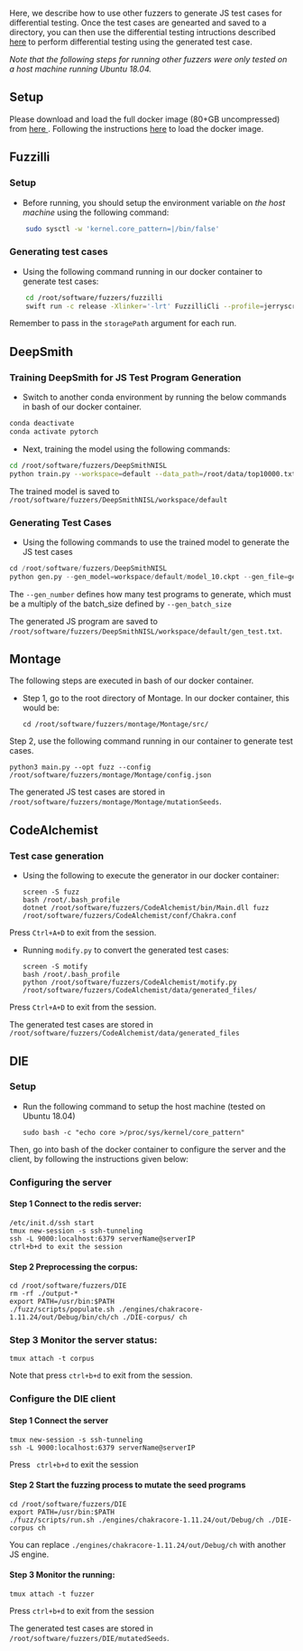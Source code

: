 Here, we describe how to use other fuzzers to generate JS test cases for differential testing. Once the test cases are genearted and saved to a directory, you can then use the differential testing intructions described [here](./README.md#dftest) to perform differential testing using the generated test case. 

*Note that the following steps for running other fuzzers were only tested on a host machine running Ubuntu 18.04.*

## Setup
Please download and load the full docker image (80+GB uncompressed) from [here ](https://drive.google.com/drive/folders/1JkS2S4GOCPdicQsbDeqlkzXO4tZ-2Iyg?usp=sharing).
Following the instructions [here](./README.md#loaddi) to load the docker image. 


## Fuzzilli

### Setup
* Before running, you should setup the environment variable on *the host machine* using the following command:

```bash
    sudo sysctl -w 'kernel.core_pattern=|/bin/false'
```

### Generating test cases
* Using the following command running in our docker container to generate test cases:

```bash
    cd /root/software/fuzzers/fuzzilli
    swift run -c release -Xlinker='-lrt' FuzzilliCli --profile=jerryscript --storagePath=/root/software/fuzzers/fuzzilli/data /root/software/fuzzers/additional_engines/jerryscript/build/bin/jerry
```

Remember to pass in the  `storagePath` argument for each run.


## DeepSmith
### Training DeepSmith for JS Test Program Generation
* Switch to another conda environment by running the below commands in bash of our docker container. 

```bash
conda deactivate
conda activate pytorch
```

* Next, training the model using the following commands:

```bash
cd /root/software/fuzzers/DeepSmithNISL
python train.py --workspace=default --data_path=/root/data/top10000.txt --epoch=10  --save_every_epoch=10
```

The trained model is saved to `/root/software/fuzzers/DeepSmithNISL/workspace/default`

### Generating Test Cases

* Using the following commands to use the trained model to generate the JS test cases 

```python
cd /root/software/fuzzers/DeepSmithNISL
python gen.py --gen_model=workspace/default/model_10.ckpt --gen_file=gen_test.txt --gen_number=1024 --gen_batch_size```=32 
```

The ```--gen_number``` defines how many test programs to generate, which must be a multiply of the batch_size defined by ```--gen_batch_size```

The generated JS program are saved to `/root/software/fuzzers/DeepSmithNISL/workspace/default/gen_test.txt`.


## Montage

The following steps are executed in bash of our docker container. 


* Step 1, go to the root directory of Montage. In our docker container, this would be: 

   ```
   cd /root/software/fuzzers/montage/Montage/src/
   ```

Step 2, use the following command running in our container to generate test cases. 

   ```
   python3 main.py --opt fuzz --config /root/software/fuzzers/montage/Montage/config.json
   ```

The generated JS test cases are stored in `/root/software/fuzzers/montage/Montage/mutationSeeds`.


## CodeAlchemist

### Test case generation
* Using the following to execute the generator in our docker container:

   ```
   screen -S fuzz
   bash /root/.bash_profile
   dotnet /root/software/fuzzers/CodeAlchemist/bin/Main.dll fuzz /root/software/fuzzers/CodeAlchemist/conf/Chakra.conf
   ```
 Press ```Ctrl+A+D``` to exit from the session.

   
* Running `modify.py` to convert the generated test cases: 

   ```
   screen -S motify
   bash /root/.bash_profile
   python /root/software/fuzzers/CodeAlchemist/motify.py /root/software/fuzzers/CodeAlchemist/data/generated_files/ 
   ```
   
Press ```Ctrl+A+D``` to exit from the session. 

The generated test cases are stored in `/root/software/fuzzers/CodeAlchemist/data/generated_files`

   

## DIE

### Setup 
* Run the following command to setup the host machine (tested on Ubuntu 18.04)

   `sudo bash -c "echo core >/proc/sys/kernel/core_pattern"`

Then, go into bash of the docker container to configure the server and the client, by following the instructions given below: 

### Configuring the server

#### Step 1 Connect to the redis server:

   ```
   /etc/init.d/ssh start
   tmux new-session -s ssh-tunneling
   ssh -L 9000:localhost:6379 serverName@serverIP
   ctrl+b+d to exit the session
   ```

#### Step 2 Preprocessing the corpus:

   ```
   cd /root/software/fuzzers/DIE
   rm -rf ./output-*
   export PATH=/usr/bin:$PATH
   ./fuzz/scripts/populate.sh ./engines/chakracore-1.11.24/out/Debug/bin/ch/ch ./DIE-corpus/ ch
   ```

### Step 3 Monitor the server status:

   ```
   tmux attach -t corpus
   ```
   
 Note that press ```ctrl+b+d``` to exit from the session. 

   

### Configure the DIE client

#### Step 1 Connect the server

   ~~~
   tmux new-session -s ssh-tunneling
   ssh -L 9000:localhost:6379 serverName@serverIP
   ~~~
   
 Press ``` ctrl+b+d``` to exit the session


#### Step 2 Start the fuzzing process to mutate the seed programs

   ```
   cd /root/software/fuzzers/DIE
   export PATH=/usr/bin:$PATH
   ./fuzz/scripts/run.sh ./engines/chakracore-1.11.24/out/Debug/ch ./DIE-corpus ch
   ```
 You can replace ```./engines/chakracore-1.11.24/out/Debug/ch``` with another JS engine. 

#### Step 3 Monitor the running:

   ```
   tmux attach -t fuzzer
   ```
Press ```ctrl+b+d``` to exit from the session

The generated test cases are stored in `/root/software/fuzzers/DIE/mutatedSeeds`.

